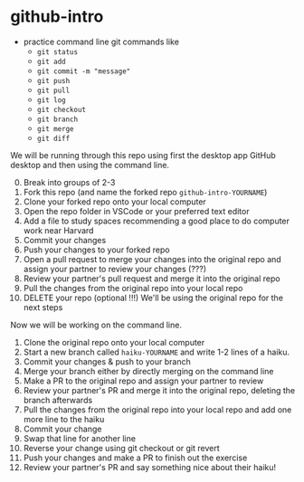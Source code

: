 # github-intro

- practice command line git commands like
    - `git status`
    - `git add`
    - `git commit -m "message"`
    - `git push`
    - `git pull`
    - `git log`
    - `git checkout`
    - `git branch`
    - `git merge`
    - `git diff`


We will be running through this repo using first the desktop app GitHub desktop and then using the command line. 

0. Break into groups of 2-3
1. Fork this repo (and name the forked repo `github-intro-YOURNAME`)
2. Clone your forked repo onto your local computer
3. Open the repo folder in VSCode or your preferred text editor
4. Add a file to study spaces recommending a good place to do computer work near Harvard
5. Commit your changes
6. Push your changes to your forked repo
7. Open a pull request to merge your changes into the original repo and assign your partner to review your changes (???)
8. Review your partner's pull request and merge it into the original repo
9. Pull the changes from the original repo into your local repo
10. DELETE your repo (optional !!!) We'll be using the original repo for the next steps

Now we will be working on the command line.
1. Clone the original repo onto your local computer
2. Start a new branch called `haiku-YOURNAME` and write 1-2 lines of a haiku.
3. Commit your changes & push to your branch
4. Merge your branch either by directly merging on the command line
5. Make a PR to the original repo and assign your partner to review
6. Review your partner's PR and merge it into the original repo, deleting the branch afterwards
7. Pull the changes from the original repo into your local repo and add one more line to the haiku
8. Commit your change
9. Swap that line for another line
10. Reverse your change using git checkout or git revert
11. Push your changes and make a PR to finish out the exercise
12. Review your partner's PR and say something nice about their haiku!

